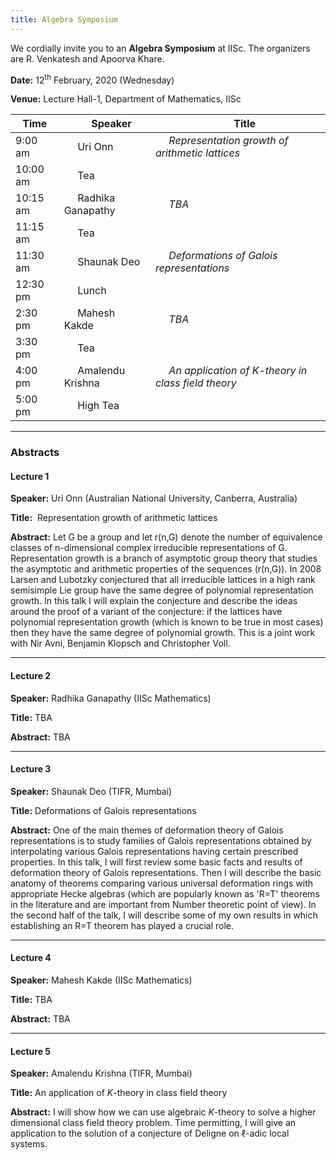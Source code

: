 ```yaml
---
title: Algebra Symposium
---
```

We cordially invite you to an __Algebra Symposium__ at IISc. The organizers are R. Venkatesh and Apoorva Khare.

__Date:__     12<sup>th</sup> February, 2020 (Wednesday)

__Venue:__  Lecture Hall-1, Department of Mathematics, IISc




Time               |   &nbsp;&nbsp;&nbsp;&nbsp; Speaker | &nbsp;&nbsp;&nbsp;&nbsp; Title
--- | --- | --- 
9:00 am  | &nbsp;&nbsp;&nbsp;&nbsp;  Uri Onn | &nbsp;&nbsp;&nbsp;&nbsp; _Representation growth of arithmetic lattices_
10:00 am  | &nbsp;&nbsp;&nbsp;&nbsp;  Tea
10:15 am  | &nbsp;&nbsp;&nbsp;&nbsp;  Radhika Ganapathy  | &nbsp;&nbsp;&nbsp;&nbsp; _TBA_
11:15 am  | &nbsp;&nbsp;&nbsp;&nbsp;  Tea
11:30 am  | &nbsp;&nbsp;&nbsp;&nbsp;  Shaunak Deo  | &nbsp;&nbsp;&nbsp;&nbsp; _Deformations of Galois representations_
12:30 pm  | &nbsp;&nbsp;&nbsp;&nbsp;  Lunch
2:30 pm  | &nbsp;&nbsp;&nbsp;&nbsp;  Mahesh Kakde  | &nbsp;&nbsp;&nbsp;&nbsp; _TBA_
3:30 pm  | &nbsp;&nbsp;&nbsp;&nbsp;  Tea
4:00 pm  | &nbsp;&nbsp;&nbsp;&nbsp;  Amalendu Krishna | &nbsp;&nbsp;&nbsp;&nbsp; _An application of $K$-theory in class field theory_
5:00 pm  | &nbsp;&nbsp;&nbsp;&nbsp; High Tea

---

### Abstracts

#### Lecture 1 ​

__Speaker:__ Uri Onn (Australian National University, Canberra, Australia)

__Title:__ ​ Representation growth of arithmetic lattices

__Abstract:__ Let G be a group and let r(n,G) denote the number of equivalence classes of n-dimensional complex irreducible representations of G. Representation growth is a branch of asymptotic group theory that studies the asymptotic and arithmetic properties of the sequences (r(n,G)). In 2008 Larsen and Lubotzky conjectured that all irreducible lattices in a high rank semisimple Lie group have the same degree of polynomial representation growth. In this talk I will explain the conjecture and describe the ideas around the proof of a variant of the conjecture: if the lattices have polynomial representation growth (which is known to be true in most cases) then they have the same degree of polynomial growth. This is a joint work with Nir Avni, Benjamin Klopsch and Christopher Voll.

---

#### Lecture 2​

__Speaker:__ Radhika Ganapathy (IISc Mathematics)

__Title:__ TBA

__Abstract:__ TBA

---

#### Lecture 3​

__Speaker:__ Shaunak Deo (TIFR, Mumbai)

__Title:__ Deformations of Galois representations

__Abstract:__ One of the main themes of deformation theory of Galois representations is to study families of Galois representations obtained by interpolating various Galois representations having certain prescribed properties. In this talk, I will first review some basic facts and results of deformation theory of Galois representations. Then I will describe the basic anatomy of theorems comparing various universal deformation rings with appropriate Hecke algebras (which are popularly known as 'R=T' theorems in the literature and are important from Number theoretic point of view). In the second half of the talk, I will describe some of my own results in which establishing an R=T theorem has played a crucial role.

---

#### Lecture 4​

__Speaker:__ Mahesh Kakde (IISc Mathematics)

__Title:__ TBA

__Abstract:__ TBA

---

#### Lecture 5​

__Speaker:__ Amalendu Krishna (TIFR, Mumbai)

__Title:__ An application of $K$-theory in class field theory

__Abstract:__ I will show how we can use algebraic $K$-theory to solve a higher dimensional class field theory problem. Time permitting, I will give an application to the solution of a conjecture of Deligne on $\ell$-adic local systems.

